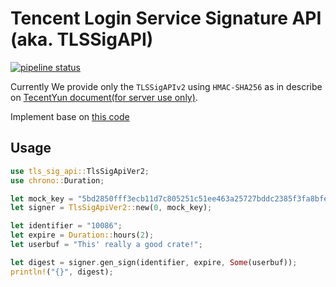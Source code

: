 # Tencent Login Service Signature API (aka. TLSSigAPI)

[![pipeline status](https://gitlab.com/huangjj27/tls_sig_api/badges/master/pipeline.svg)](https://gitlab.com/huangjj27/tls_sig_api/commits/master)

Currently We provide only the `TLSSigAPIv2` using `HMAC-SHA256` as in describe on [TecentYun document(for server use only)](https://cloud.tencent.com/document/product/269/32688#.E6.9C.8D.E5.8A.A1.E7.AB.AF.E8.AE.A1.E7.AE.97-usersig).

Implement base on [this code](https://github.com/tencentyun/tls-sig-api-python)

## Usage

```rust
use tls_sig_api::TlsSigApiVer2;
use chrono::Duration;

let mock_key = "5bd2850fff3ecb11d7c805251c51ee463a25727bddc2385f3fa8bfee1bb93b5e";
let signer = TlsSigApiVer2::new(0, mock_key);

let identifier = "10086";
let expire = Duration::hours(2);
let userbuf = "This' really a good crate!";

let digest = signer.gen_sign(identifier, expire, Some(userbuf));
println!("{}", digest);
```

